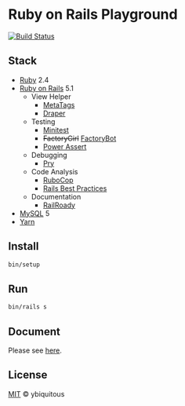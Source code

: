# Ruby on Rails Playground

[![Build Status](https://travis-ci.org/ybiquitous/rails-playground.svg?branch=master)](https://travis-ci.org/ybiquitous/rails-playground)

## Stack

- [Ruby](https://www.ruby-lang.org/) 2.4
- [Ruby on Rails](http://rubyonrails.org/) 5.1
  - View Helper
    - [MetaTags](https://github.com/kpumuk/meta-tags)
    - [Draper](https://github.com/drapergem/draper)
  - Testing
    - [Minitest](http://docs.seattlerb.org/minitest)
    - ~~FactoryGirl~~ [FactoryBot](https://github.com/thoughtbot/factory_bot)
    - [Power Assert](https://github.com/k-tsj/power_assert)
  - Debugging
    - [Pry](https://github.com/pry/pry)
  - Code Analysis
    - [RuboCop](http://rubocop.readthedocs.io/)
    - [Rails Best Practices](https://rails-bestpractices.com/)
  - Documentation
    - [RailRoady](https://github.com/preston/railroady)
- [MySQL](https://www.mysql.com/) 5
- [Yarn](https://yarnpkg.com/)

## Install

```sh
bin/setup
```

## Run

```sh
bin/rails s
```

## Document

Please see [here](doc/README.md).

## License

[MIT](LICENSE) © ybiquitous
